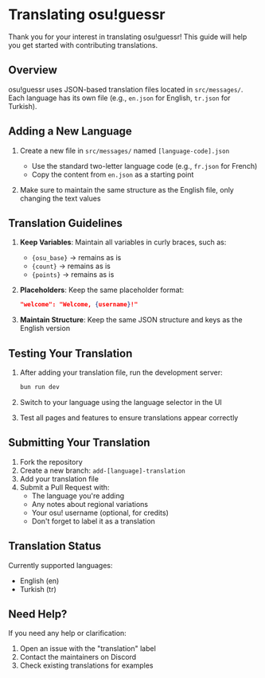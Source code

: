 # Translating osu!guessr

Thank you for your interest in translating osu!guessr! This guide will help you get started with contributing translations.

## Overview

osu!guessr uses JSON-based translation files located in `src/messages/`. Each language has its own file (e.g., `en.json` for English, `tr.json` for Turkish).

## Adding a New Language

1. Create a new file in `src/messages/` named `[language-code].json`
   - Use the standard two-letter language code (e.g., `fr.json` for French)
   - Copy the content from `en.json` as a starting point

3. Make sure to maintain the same structure as the English file, only changing the text values

## Translation Guidelines

1. **Keep Variables**: Maintain all variables in curly braces, such as:
   - `{osu_base}` → remains as is
   - `{count}` → remains as is
   - `{points}` → remains as is

2. **Placeholders**: Keep the same placeholder format:
   ```json
   "welcome": "Welcome, {username}!"
   ```

3. **Maintain Structure**: Keep the same JSON structure and keys as the English version

## Testing Your Translation

1. After adding your translation file, run the development server:
   ```bash
   bun run dev
   ```

2. Switch to your language using the language selector in the UI

3. Test all pages and features to ensure translations appear correctly

## Submitting Your Translation

1. Fork the repository
2. Create a new branch: `add-[language]-translation`
3. Add your translation file
4. Submit a Pull Request with:
   - The language you're adding
   - Any notes about regional variations
   - Your osu! username (optional, for credits)
   - Don't forget to label it as a translation

## Translation Status

Currently supported languages:
- English (en)
- Turkish (tr)

## Need Help?

If you need any help or clarification:
1. Open an issue with the "translation" label
2. Contact the maintainers on Discord
3. Check existing translations for examples
